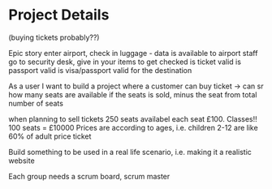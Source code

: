 # Project Details
(buying tickets probably??)

Epic story 
enter airport, check in luggage - data is available to airport staff
go to security desk, give in your items to get checked
is ticket valid
is passport valid
is visa/passport valid for the destination


As a user I want to build a project where a 
customer can buy ticket -> can sr how many seats are available
if the seats is sold, minus the seat from total number of seats

when planning to sell tickets 250 seats availabel
each seat £100. Classes!! 100 seats = £10000
Prices are according to ages, i.e. children
2-12 are like 60% of adult price ticket

Build something to be used in a real life
scenario, i.e. making it a realistic website

Each group needs a scrum board, scrum master

 